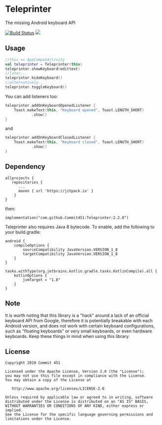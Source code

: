 # Teleprinter
The missing Android keyboard API

[![Build Status](https://travis-ci.org/Commit451/Teleprinter.svg?branch=master)](https://travis-ci.org/Commit451/Teleprinter)
[![](https://jitpack.io/v/Commit451/Teleprinter.svg)](https://jitpack.io/#Commit451/Teleprinter)

## Usage
```kotlin
//this == AppCompatActivity
val teleprinter = Teleprinter(this)
teleprinter.showKeyboard(edittext)
//later...
teleprinter.hideKeyboard()
//alternatively...
teleprinter.toggleKeyboard()
```
You can add listeners too:
```kotlin
teleprinter.addOnKeyboardOpenedListener {
    Toast.makeText(this, "Keyboard opened", Toast.LENGTH_SHORT)
            .show()
}
```
and
```kotlin
teleprinter.addOnKeyboardClosedListener {
    Toast.makeText(this, "Keyboard closed", Toast.LENGTH_SHORT)
            .show()
}
```

## Dependency
```
allprojects {
   repositories {
      ...
      maven { url 'https://jitpack.io' }
	}
}
```
then: 
```
implementation("com.github.Commit451:Teleprinter:2.2.0")
```
Teleprinter also requires Java 8 bytecode. To enable, add the following to your build.gradle:
```
android {
    compileOptions {
        sourceCompatibility JavaVersion.VERSION_1_8
        targetCompatibility JavaVersion.VERSION_1_8
    }
}

tasks.withType(org.jetbrains.kotlin.gradle.tasks.KotlinCompile).all {
    kotlinOptions {
        jvmTarget = "1.8"
    }
}
```

## Note
It is worth noting that this library is a "hack" around a lack of an official keyboard API from Google,
therefore it is potentially breakable with each Android version, and does not work with certain keyboard
configurations, such as "floating keyboards" or very small keyboards, or even hardware keyboards. Keep
these things in mind when using this library.

License
--------

    Copyright 2019 Commit 451

    Licensed under the Apache License, Version 2.0 (the "License");
    you may not use this file except in compliance with the License.
    You may obtain a copy of the License at

       http://www.apache.org/licenses/LICENSE-2.0

    Unless required by applicable law or agreed to in writing, software
    distributed under the License is distributed on an "AS IS" BASIS,
    WITHOUT WARRANTIES OR CONDITIONS OF ANY KIND, either express or implied.
    See the License for the specific language governing permissions and
    limitations under the License.

